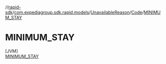 //[rapid-sdk](../../../../../index.md)/[com.expediagroup.sdk.rapid.models](../../../index.md)/[UnavailableReason](../../index.md)/[Code](../index.md)/[MINIMUM_STAY](index.md)

# MINIMUM_STAY

[JVM]\
[MINIMUM_STAY](index.md)

